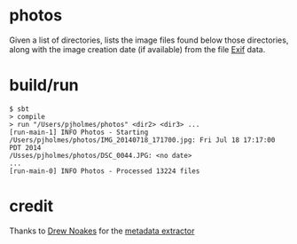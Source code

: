 photos
======

Given a list of directories, lists the image files found below those directories, along with the image creation date (if available) from the file [Exif](http://en.wikipedia.org/wiki/Exchangeable_image_file_format) data.


build/run
=====

    $ sbt
    > compile
    > run "/Users/pjholmes/photos" <dir2> <dir3> ...
    [run-main-1] INFO Photos - Starting
    /Users/pjholmes/photos/IMG_20140718_171700.jpg: Fri Jul 18 17:17:00 PDT 2014
    /Usses/pjholmes/photos/DSC_0044.JPG: <no date>
    ...
    [run-main-0] INFO Photos - Processed 13224 files
    
credit
======

Thanks to [Drew Noakes](https://drewnoakes.com/code/exif/) for the [metadata extractor](https://github.com/drewnoakes/metadata-extractor)
